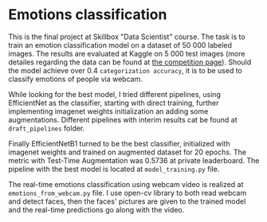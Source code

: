 # Emotions classification

This is the final project at Skillbox "Data Scientist" course. The task is to train 
an emotion classification model on a dataset of 50 000 labeled images. The results are evaluated 
at Kaggle on 5 000 test images (more detailes regarding the data can be found at 
[the competition page](https://www.kaggle.com/c/skillbox-computer-vision-project/overview)). 
Should the model achieve over 0.4 `categorization accuracy`, 
it is to be used to classify emotions of people via webcam. 

While looking for the best model, I tried different pipelines, using EfficientNet as the 
classifier, starting with direct training, further implementing imagenet weights initialization 
an adding some augmentations. Different pipelines with interim results cat be found at 
`draft_pipelines` folder.

Finally EfficientNetB1 turned to be the best classifier, initialized with imagenet weights 
and trained on augmented dataset for 20 epochs. The metric with Test-Time Augmentation was 
0.5736 at private leaderboard. The pipeline with the best model is located at `model_training.py` file.

The real-time emotions classification using webcam video is realized at `emotions_from_webcam.py` file. 
I use open-cv library to both read webcam and detect faces, then the faces' pictures are given to the 
trained model and the real-time predictions go along with the video.